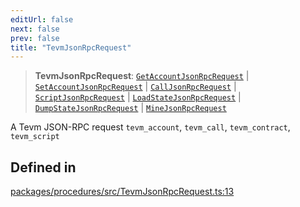 ```yaml
---
editUrl: false
next: false
prev: false
title: "TevmJsonRpcRequest"
---
```


> **TevmJsonRpcRequest**: [`GetAccountJsonRpcRequest`](/reference/tevm/procedures/type-aliases/getaccountjsonrpcrequest/) \| [`SetAccountJsonRpcRequest`](/reference/tevm/procedures/type-aliases/setaccountjsonrpcrequest/) \| [`CallJsonRpcRequest`](/reference/tevm/procedures/type-aliases/calljsonrpcrequest/) \| [`ScriptJsonRpcRequest`](/reference/tevm/procedures/type-aliases/scriptjsonrpcrequest/) \| [`LoadStateJsonRpcRequest`](/reference/tevm/procedures/type-aliases/loadstatejsonrpcrequest/) \| [`DumpStateJsonRpcRequest`](/reference/tevm/procedures/type-aliases/dumpstatejsonrpcrequest/) \| [`MineJsonRpcRequest`](/reference/tevm/procedures/type-aliases/minejsonrpcrequest/)

A Tevm JSON-RPC request
`tevm_account`, `tevm_call`, `tevm_contract`, `tevm_script`

## Defined in

[packages/procedures/src/TevmJsonRpcRequest.ts:13](https://github.com/qbzzt/tevm-monorepo/blob/main/packages/procedures/src/TevmJsonRpcRequest.ts#L13)
